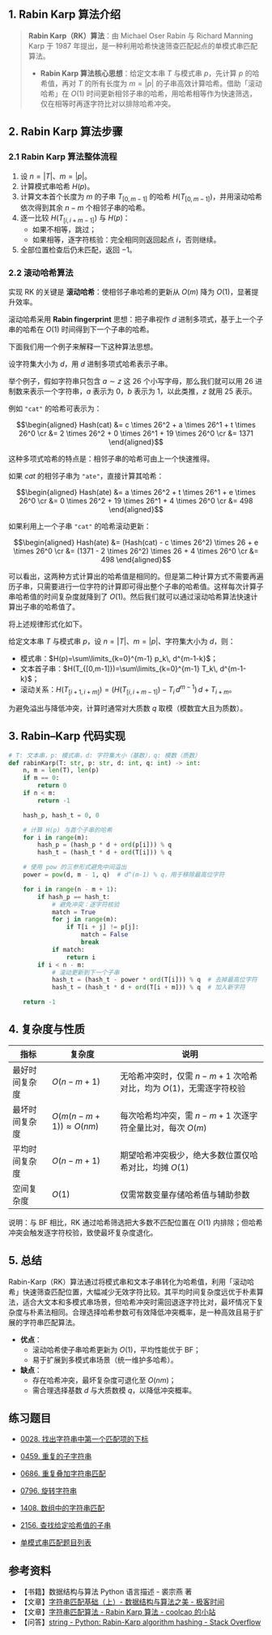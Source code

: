 ## 1. Rabin Karp 算法介绍

> **Rabin Karp（RK）算法**：由 Michael Oser Rabin 与 Richard Manning Karp 于 1987 年提出，是一种利用哈希快速筛查匹配起点的单模式串匹配算法。
>
> - **Rabin Karp 算法核心思想**：给定文本串 $T$ 与模式串 $p$，先计算 $p$ 的哈希值，再对 $T$ 的所有长度为 $m=|p|$ 的子串高效计算哈希。借助「滚动哈希」在 $O(1)$ 时间更新相邻子串的哈希，用哈希相等作为快速筛选，仅在相等时再逐字符比对以排除哈希冲突。

## 2. Rabin Karp 算法步骤

### 2.1 Rabin Karp 算法整体流程

1. 设 $n=|T|$、$m=|p|$。
2. 计算模式串哈希 $H(p)$。
3. 计算文本首个长度为 $m$ 的子串 $T_{[0,m-1]}$ 的哈希 $H(T_{[0,m-1]})$，并用滚动哈希依次得到其余 $n - m$ 个相邻子串的哈希。
4. 逐一比较 $H(T_{[i,i+m-1]})$ 与 $H(p)$：
   - 如果不相等，跳过；
   - 如果相等，逐字符核验：完全相同则返回起点 $i$，否则继续。
5. 全部位置检查后仍未匹配，返回 $-1$。

### 2.2 滚动哈希算法

实现 RK 的关键是 **滚动哈希**：使相邻子串哈希的更新从 $O(m)$ 降为 $O(1)$，显著提升效率。

滚动哈希采用 **Rabin fingerprint** 思想：把子串视作 $d$ 进制多项式，基于上一个子串的哈希在 $O(1)$ 时间得到下一个子串的哈希。

下面我们用一个例子来解释一下这种算法思想。

设字符集大小为 $d$，用 $d$ 进制多项式哈希表示子串。

举个例子，假如字符串只包含 $a \sim z$ 这 $26$ 个小写字母，那么我们就可以用 $26$ 进制数来表示一个字符串，$a$ 表示为 $0$，$b$ 表示为 $1$，以此类推，$z$ 就用 $25$ 表示。

例如 `"cat"` 的哈希可表示为：

$$\begin{aligned} Hash(cat) &= c \times 26^2 + a \times 26^1 + t \times 26^0 \cr &= 2 \times 26^2 + 0 \times 26^1 + 19 \times 26^0 \cr &= 1371 \end{aligned}$$

这种多项式哈希的特点是：相邻子串的哈希可由上一个快速推得。

如果 $cat$ 的相邻子串为 `"ate"`，直接计算其哈希：

$$\begin{aligned} Hash(ate) &= a \times 26^2 + t \times 26^1 + e \times 26^0 \cr &= 0 \times 26^2 + 19 \times 26^1 + 4 \times 26^0 \cr &= 498 \end{aligned}$$

如果利用上一个子串 `"cat"` 的哈希滚动更新：

$$\begin{aligned} Hash(ate) &= (Hash(cat) - c \times 26^2) \times 26 + e \times 26^0 \cr &= (1371 - 2 \times 26^2) \times 26 + 4 \times 26^0 \cr &= 498 \end{aligned}$$

可以看出，这两种方式计算出的哈希值是相同的。但是第二种计算方式不需要再遍历子串，只需要进行一位字符的计算即可得出整个子串的哈希值。这样每次计算子串哈希值的时间复杂度就降到了 $O(1)$。然后我们就可以通过滚动哈希算法快速计算出子串的哈希值了。

将上述规律形式化如下。

给定文本串 $T$ 与模式串 $p$，设 $n=|T|$、$m=|p|$、字符集大小为 $d$，则：

- 模式串：$H(p)=\sum\limits_{k=0}^{m-1} p_k\, d^{m-1-k}$；
- 文本首子串：$H(T_{[0,m-1]})=\sum\limits_{k=0}^{m-1} T_k\, d^{m-1-k}$；
- 滚动关系：$H(T_{[i+1,i+m]})=\big(H(T_{[i,i+m-1]})-T_i\, d^{m-1}\big)\, d+T_{i+m}$。

为避免溢出与降低冲突，计算时通常对大质数 $q$ 取模（模数宜大且为质数）。

## 3. Rabin–Karp 代码实现

```python
# T: 文本串，p: 模式串，d: 字符集大小（基数），q: 模数（质数）
def rabinKarp(T: str, p: str, d: int, q: int) -> int:
    n, m = len(T), len(p)
    if m == 0:
        return 0
    if n < m:
        return -1

    hash_p, hash_t = 0, 0

    # 计算 H(p) 与首个子串的哈希
    for i in range(m):
        hash_p = (hash_p * d + ord(p[i])) % q
        hash_t = (hash_t * d + ord(T[i])) % q

    # 使用 pow 的三参形式避免中间溢出
    power = pow(d, m - 1, q)  # d^(m-1) % q，用于移除最高位字符

    for i in range(n - m + 1):
        if hash_p == hash_t:
            # 避免冲突：逐字符核验
            match = True
            for j in range(m):
                if T[i + j] != p[j]:
                    match = False
                    break
            if match:
                return i
        if i < n - m:
            # 滚动更新到下一个子串
            hash_t = (hash_t - power * ord(T[i])) % q  # 去掉最高位字符
            hash_t = (hash_t * d + ord(T[i + m])) % q  # 加入新字符

    return -1
```

## 4. 复杂度与性质

| 指标         | 复杂度         | 说明                                 |
| ------------ | -------------- | ------------------------------------ |
| 最好时间复杂度   | $O(n-m+1)$     | 无哈希冲突时，仅需 $n-m+1$ 次哈希对比，均为 $O(1)$，无需逐字符校验 |
| 最坏时间复杂度   | $O(m(n-m+1))\approx O(nm)$ | 每次哈希均冲突，需 $n-m+1$ 次逐字符全量比对，每次 $O(m)$ |
| 平均时间复杂度   | $O(n-m+1)$     | 期望哈希冲突极少，绝大多数位置仅哈希对比，均摊 $O(1)$ |
| 空间复杂度     | $O(1)$         | 仅需常数变量存储哈希值与辅助参数      |

说明：与 BF 相比，RK 通过哈希筛选把大多数不匹配位置在 $O(1)$ 内排除；但哈希冲突会触发逐字符校验，致使最坏复杂度退化。

## 5. 总结

Rabin-Karp（RK）算法通过将模式串和文本子串转化为哈希值，利用「滚动哈希」快速筛查匹配位置，大幅减少无效字符比较。其平均时间复杂度远优于朴素算法，适合大文本和多模式串场景，但哈希冲突时需回退逐字符比对，最坏情况下复杂度与朴素法相同。合理选择哈希参数可有效降低冲突概率，是一种高效且易于扩展的字符串匹配算法。

- **优点**：
   - 滚动哈希使子串哈希更新为 $O(1)$，平均性能优于 BF；
   - 易于扩展到多模式串场景（统一维护多哈希）。
- **缺点**：
   - 存在哈希冲突，最坏复杂度可退化至 $O(nm)$；
   - 需合理选择基数 $d$ 与大质数模 $q$，以降低冲突概率。

## 练习题目

- [0028. 找出字符串中第一个匹配项的下标](https://github.com/ITCharge/AlgoNote/tree/main/docs/solutions/0001-0099/find-the-index-of-the-first-occurrence-in-a-string.md)
- [0459. 重复的子字符串](https://github.com/ITCharge/AlgoNote/tree/main/docs/solutions/0400-0499/repeated-substring-pattern.md)
- [0686. 重复叠加字符串匹配](https://github.com/ITCharge/AlgoNote/tree/main/docs/solutions/0600-0699/repeated-string-match.md)
- [0796. 旋转字符串](https://github.com/ITCharge/AlgoNote/tree/main/docs/solutions/0700-0799/rotate-string.md)
- [1408. 数组中的字符串匹配](https://github.com/ITCharge/AlgoNote/tree/main/docs/solutions/1400-1499/string-matching-in-an-array.md)
- [2156. 查找给定哈希值的子串](https://github.com/ITCharge/AlgoNote/tree/main/docs/solutions/2100-2199/find-substring-with-given-hash-value.md)

- [单模式串匹配题目列表](https://github.com/ITCharge/AlgoNote/tree/main/docs/00_preface/00_06_categories_list.md#%E5%8D%95%E6%A8%A1%E5%BC%8F%E4%B8%B2%E5%8C%B9%E9%85%8D%E9%A2%98%E7%9B%AE)

## 参考资料

- 【书籍】数据结构与算法 Python 语言描述 - 裘宗燕 著
- 【文章】[字符串匹配基础（上）- 数据结构与算法之美 - 极客时间](https://time.geekbang.org/column/article/71187)
- 【文章】[字符串匹配算法 - Rabin Karp 算法 - coolcao 的小站](https://coolcao.com/2020/08/20/rabin-karp/)
- 【问答】[string - Python: Rabin-Karp algorithm hashing - Stack Overflow](https://stackoverflow.com/questions/22216948/python-rabin-karp-algorithm-hashing)